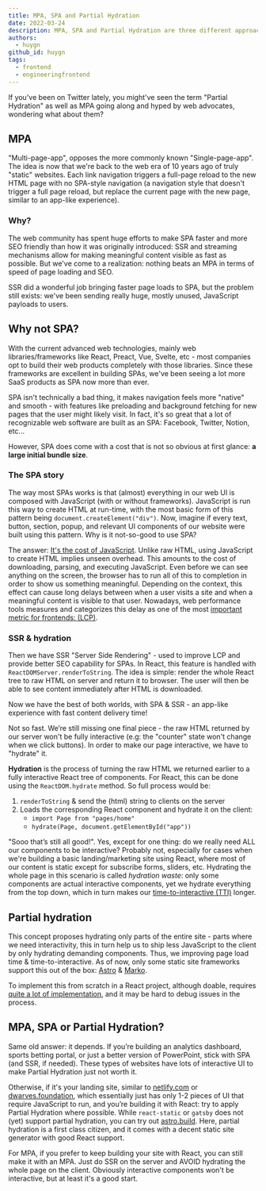 ```yaml
---
title: MPA, SPA and Partial Hydration
date: 2022-03-24
description: MPA, SPA and Partial Hydration are three different approaches to building web applications.
authors:
  - huygn
github_id: huygn
tags:
  - frontend
  - engineeringfrontend
---
```


If you've been on Twitter lately, you might've seen the term "Partial Hydration" as well as MPA going along and hyped by web advocates, wondering what about them?

## MPA

"Multi-page-app", opposes the more commonly known "Single-page-app". The idea is now that we're back to the web era of 10 years ago of truly "static" websites. Each link navigation triggers a full-page reload to the new HTML page with no SPA-style navigation (a navigation style that doesn't trigger a full page reload, but replace the current page with the new page, similar to an app-like experience).

### Why?

The web community has spent huge efforts to make SPA faster and more SEO friendly than how it was originally introduced: SSR and streaming mechanisms allow for making meaningful content visible as fast as possible. But we've come to a realization: nothing beats an MPA in terms of speed of page loading and SEO.

SSR did a wonderful job bringing faster page loads to SPA, but the problem still exists: we've been sending really huge, mostly unused, JavaScript payloads to users.

## Why not SPA?

With the current advanced web technologies, mainly web libraries/frameworks like React, Preact, Vue, Svelte, etc - most companies opt to build their web products completely with those libraries. Since these frameworks are excellent in building SPAs, we've been seeing a lot more SaaS products as SPA now more than ever.

SPA isn't technically a bad thing, it makes navigation feels more "native" and smooth - with features like preloading and background fetching for new pages that the user might likely visit. In fact, it's so great that a lot of recognizable web software are built as an SPA: Facebook, Twitter, Notion, etc...

However, SPA does come with a cost that is not so obvious at first glance: **a large initial bundle size**.

### The SPA story

The way most SPAs works is that (almost) everything in our web UI is composed with JavaScript (with or without frameworks). JavaScript is run this way to create HTML at run-time, with the most basic form of this pattern being `document.createElement("div")`. Now, imagine if every text, button, section, popup, and relevant UI components of our website were built using this pattern. Why is it not-so-good to use SPA?

The answer: [It's the cost of JavaScript](https://timkadlec.com/remembers/2020-04-21-the-cost-of-javascript-frameworks/). Unlike raw HTML, using JavaScript to create HTML implies unseen overhead. This amounts to the cost of downloading, parsing, and executing JavaScript. Even before we can see anything on the screen, the browser has to run all of this to completion in order to show us something meaningful. Depending on the context, this effect can cause long delays between when a user visits a site and when a meaningful content is visible to that user. Nowadays, web performance tools measures and categorizes this delay as one of the most [important metric for frontends: (LCP)](https://web.dev/lcp/).

### SSR & hydration

Then we have SSR "Server Side Rendering" - used to improve LCP and provide better SEO capability for SPAs. In React, this feature is handled with `ReactDOMServer.renderToString`. The idea is simple: render the whole React tree to raw HTML on server and return it to browser. The user will then be able to see content immediately after HTML is downloaded.

Now we have the best of both worlds, with SPA & SSR - an app-like experience with fast content delivery time!

Not so fast. We’re still missing one final piece - the raw HTML returned by our server won't be fully interactive (e.g: the "counter" state won't change when we click buttons). In order to make our page interactive, we have to "hydrate" it.

**Hydration** is the process of turning the raw HTML we returned earlier to a fully interactive React tree of components. For React, this can be done using the `ReactDOM.hydrate` method. So full process would be:

1. `renderToString` & send the (html) string to clients on the server
2. Loads the corresponding React component and hydrate it on the client:
   - `import Page from "pages/home"`
   - `hydrate(Page, document.getElementById("app"))`

"Sooo that’s still all good!". Yes, except for one thing: do we really need ALL our components to be interactive? Probably not, especially for cases when we're building a basic landing/marketing site using React, where most of our content is static except for subscribe forms, sliders, etc. Hydrating the whole page in this scenario is called _hydration waste_: only some components are actual interactive components, yet we hydrate everything from the top down, which in turn makes our [time-to-interactive (TTI)](https://web.dev/interactive/) longer.

## Partial hydration

This concept proposes hydrating only parts of the entire site - parts where we need interactivity, this in turn help us to ship less JavaScript to the client by only hydrating demanding components. Thus, we improving page load time & time-to-interactive. As of now, only some static site frameworks support this out of the box: [Astro](https://docs.astro.build/core-concepts/component-hydration) & [Marko](https://markojs.com/).

To implement this from scratch in a React project, although doable, requires [quite a lot of implementation](https://medium.com/@luke_schmuke/how-we-achieved-the-best-web-performance-with-partial-hydration-20fab9c808d5), and it may be hard to debug issues in the process.

## MPA, SPA or Partial Hydration?

Same old answer: it depends. If you’re building an analytics dashboard, sports betting portal, or just a better version of PowerPoint, stick with SPA (and SSR, if needed). These types of websites have lots of interactive UI to make Partial Hydration just not worth it.

Otherwise, if it's your landing site, similar to [netlify.com](http://netlify.com/) or [dwarves.foundation](https://dwarves.foundation/), which essentially just has only 1-2 pieces of UI that require JavaScript to run, and you’re building it with React: try to apply Partial Hydration where possible. While `react-static` or `gatsby` does not (yet) support partial hydration, you can try out [astro.build](https://astro.build/). Here, partial hydration is a first class citizen, and it comes with a decent static site generator with good React support.

For MPA, if you prefer to keep building your site with React, you can still make it with an MPA. Just do SSR on the server and AVOID hydrating the whole page on the client. Obviously interactive components won't be interactive, but at least it's a good start.

